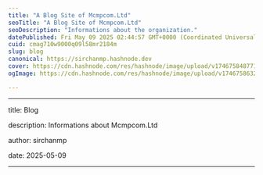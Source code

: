 ```yaml
---
title: "A Blog Site of Mcmpcom.Ltd"
seoTitle: "A Blog Site of Mcmpcom.Ltd"
seoDescription: "Informations about the organization."
datePublished: Fri May 09 2025 02:44:57 GMT+0000 (Coordinated Universal Time)
cuid: cmag710w9000q09l58mr2184m
slug: blog
canonical: https://sirchanmp.hashnode.dev
cover: https://cdn.hashnode.com/res/hashnode/image/upload/v1746758487714/63adfd10-993f-4f7e-a459-2f0ef50cc5f5.jpeg
ogImage: https://cdn.hashnode.com/res/hashnode/image/upload/v1746758632358/0b849472-70c4-498e-83f9-93f2e7341fd1.png

---
```


---

title: Blog

description: Informations about Mcmpcom.Ltd

author: sirchanmp

date: 2025-05-09

---